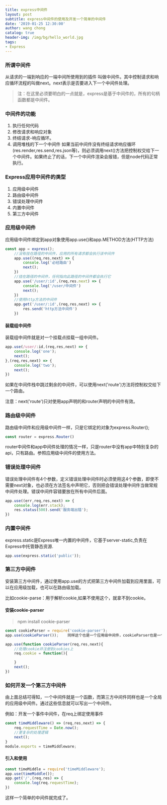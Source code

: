 ```yaml
---
title: express中间件
layout: post
subtitle: express中间件的使用及开发一个简单的中间件
date: '2019-01-25 12:30:00'
author: wang chong
catalog: true
header-img: /img/bg/hello_world.jpg
tags:
- Express
---
```


### 所谓中间件
 从请求的一端到响应的一端中间所使用到的插件 叫做中间件。其中控制请求和响应循环流程的叫做next。next表示是否要进入下一个中间件处理。
 
 > 注：在这里必须要明白的一点就是，express是基于中间件的，所有的句柄函数都是中间件。
 
 
### 中间件的功能
 1. 执行任何代码
 2. 修改请求和响应对象    
 3. 终结请求-响应循环。
 4. 调用堆栈的下一个中间件
 如果当前中间件没有终结请求响应循环(res.render,res.send,res.json等)，则必须调用next()方法把控制权交给下一个中间件。如果终止了的话，下一个中间件渲染会报错，但是node代码正常执行。

### Express应用中间件的类型
1. 应用级中间件
2. 路由级中间件
3. 错误处理中间件
4. 内置中间件
5. 第三方中间件

### 应用级中间件
应用级中间件绑定到app对象使用app.use()和app.METHOD方法(HTTP方法)
```javascript
const app = express();
    //没有挂在路径的中间件，应用的所有请求都会执行该中间件
    app.use((req,res,next) => {
        console.log('必经路由')
        next();
    })
    //挂在路径的中间件，任何指向此路径的中间件都会执行它
    app.use('/user/:id',(req,res.next) => {
        console.log('/user/中间件')
        next();
    })
    //使用http方法的中间件
    app.get('/user/:id',(req,res,next) => {
        res.send('http方法中间件')
    })
```
#### 装载组中间件
装载组中间件就是对一个挂载点挂载一组中间件。
```javascript
app.use(/user/:id,(req,res,next) => {
    console.log('one');
    next();
},(req,res,next) => {
    console.log('two');
    next();
})
```
如果在中间件栈中跳过剩余的中间件，可以使用next('route')方法将控制权交给下一个路由。

注意：next('route')只对使用app声明的和router声明的中间件有效。

### 路由级中间件
路由级中间件和应用级中间件一样，只是它绑定的对象为express.Router();
```javascript
const router = express.Router()
```
router中间件和app中间件处理的情况一样，只是router中没有app中特别复杂的api，只有路由。参照应用级中间件的使用方法。

### 错误处理中间件
错误处理中间件有4个参数，定义错误处理中间件时必须使用这4个参数，即使不需要next对象，也必须在方法签名中声明它，否则把会错误处理中间件当做常规中间件处理。错误中间件容错要放在所有中间件后面。
```javascript
app.use((err,req,res,next) => {
    console.log(err.stack);
    res.status(500).send('服务端出错');
})
```
### 内置中间件
 express.static是Express唯一内置的中间件，它基于server-static,负责在Express中托管静态资源.
 ```javascript
 app.use(express.static('public'));
 ```
 
### 第三方中间件
安装第三方中间件，通过使用app.use的方式把第三方中间件加载到应用里面，可以在应用级加载，也可以在路由级加载。

比如cookie-parse：用于解析cookie,如果不使用这个，就拿不到cookie。
#### 安装cookie-parser
> npm install cookie-parser

```javascript
const cookieParser = require('cookie-parser');
app.use(cookieParser());    同样这个也是一个应用级中间件，cookieParser也是一个方法

app.use(function cookieParser(req,res,next){
    //处理cookie并注册到cookies上
    req.cookie = function(){

    }
    next();
})
```

### 如何开发一个第三方中间件
由上面总结可得知，一个中间件就是一个函数，而第三方中间件同样也是一个全局的应用级中间件。通过这些信息就可以写出一个中间件。

例如：开发一个事件中间件，在req上绑定使用事件
```javascript
const timeMiddleware() => (req,res,next) => {
    req.requestTime = Date.now();
    //更复杂的处理逻辑
    next();
}
module.exports = timeMiddleware;
```
#### 引入和使用
```javascript
const timeMiddle = require('timeMiddleware');
app.use(timeMiddle());
app.get('/',(req,res) => {
    console.log(req.requestTime);
})
```
这样一个简单的中间件就完成了。